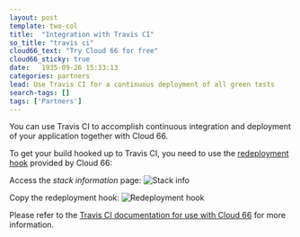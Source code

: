 ```yaml
---
layout: post
template: two-col
title:  "Integration with Travis CI"
so_title: "travis ci"
cloud66_text: "Try Cloud 66 for free"
cloud66_sticky: true
date:   1935-09-26 15:33:13
categories: partners
lead: Use Travis CI for a continuous deployment of all green tests
search-tags: []
tags: ['Partners']
---
```


You can use Travis CI to accomplish continuous integration and deployment of your application together with Cloud 66.

To get your build hooked up to Travis CI, you need to use the [redeployment hook](/stack-features/redeployment-hook.html) provided by Cloud 66:

Access the _stack information_ page:
![Stack info](http://cdn.cloud66.com/images/help/stack_information.png)

Copy the redeployment hook:
![Redeployment hook](http://cdn.cloud66.com/images/help/stack_info_overlay.png)

Please refer to the [Travis CI documentation for use with Cloud 66](http://docs.travis-ci.com/user/deployment/cloud66/) for more information.